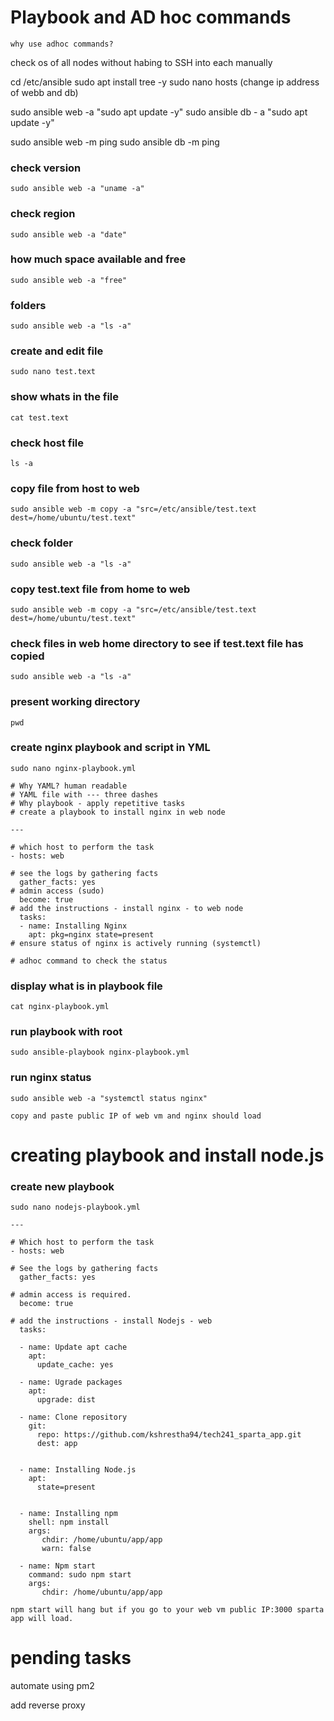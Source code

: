 # Playbook and AD hoc commands

`why use adhoc commands?` 

check os of all nodes without habing to SSH into each manually 

cd /etc/ansible
sudo apt install tree -y
sudo nano hosts (change ip address of webb and db) 

sudo ansible web -a "sudo apt update -y"
sudo ansible db - a "sudo apt update -y"

sudo ansible web -m ping
sudo ansible db -m ping

### check version 
```
sudo ansible web -a "uname -a"
```

### check region
```
sudo ansible web -a "date"
```

### how much space available and free
```
sudo ansible web -a "free"
```

### folders
```
sudo ansible web -a "ls -a"
```
### create and edit file
```
sudo nano test.text
```

### show whats in the file
```
cat test.text
```
### check host file 
```
ls -a
```

### copy file from host to web
```
sudo ansible web -m copy -a "src=/etc/ansible/test.text dest=/home/ubuntu/test.text"
```

### check folder
```
sudo ansible web -a "ls -a"
```

### copy test.text file from home to web
```
sudo ansible web -m copy -a "src=/etc/ansible/test.text dest=/home/ubuntu/test.text"
```

### check files in web home directory  to see if test.text file has copied
```
sudo ansible web -a "ls -a"
```
### present working directory 
```
pwd
```

### create nginx playbook and script in YML
```
sudo nano nginx-playbook.yml
```

```
# Why YAML? human readable
# YAML file with --- three dashes
# Why playbook - apply repetitive tasks
# create a playbook to install nginx in web node

---

# which host to perform the task
- hosts: web

# see the logs by gathering facts
  gather_facts: yes
# admin access (sudo)
  become: true
# add the instructions - install nginx - to web node
  tasks:
  - name: Installing Nginx
    apt: pkg=nginx state=present
# ensure status of nginx is actively running (systemctl)

# adhoc command to check the status

```

### display what is in playbook file
```
cat nginx-playbook.yml
```

### run playbook with root
```
sudo ansible-playbook nginx-playbook.yml
```

### run nginx status
```
sudo ansible web -a "systemctl status nginx"
```

`copy and paste public IP of web vm and nginx should load`


# creating playbook and install node.js

### create new playbook
```
sudo nano nodejs-playbook.yml
```

```
---

# Which host to perform the task
- hosts: web

# See the logs by gathering facts
  gather_facts: yes

# admin access is required.
  become: true

# add the instructions - install Nodejs - web
  tasks:

  - name: Update apt cache
    apt:
      update_cache: yes

  - name: Ugrade packages
    apt:
      upgrade: dist

  - name: Clone repository
    git:
      repo: https://github.com/kshrestha94/tech241_sparta_app.git
      dest: app


  - name: Installing Node.js
    apt:
      state=present


  - name: Installing npm
    shell: npm install
    args:
       chdir: /home/ubuntu/app/app
       warn: false

  - name: Npm start
    command: sudo npm start
    args:
       chdir: /home/ubuntu/app/app
```

`npm start will hang but if you go to your web vm public IP:3000 sparta app will load.`

# pending tasks

automate using pm2 

add reverse proxy 



